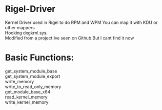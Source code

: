 # Rigel-Driver
Kernel Driver used in Rigel to do RPM and WPM
You can map it with KDU or other mappers  
Hooking dxgkrnl.sys.  
Modified from a project Ive seen on Github.But I cant find it now
# Basic Functions:
get_system_module_base  
get_system_module_export  
write_memory  
write_to_read_only_memory  
get_module_base_x64  
read_kernel_memory  
write_kernel_memory  
